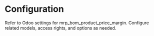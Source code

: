 # Configuration

Refer to Odoo settings for mrp_bom_product_price_margin. Configure related models, access rights, and options as needed.
